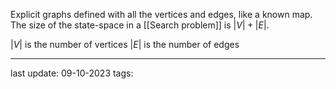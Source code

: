 Explicit graphs defined with all the vertices and edges, like a known map. The size of the state-space in a [[Search problem]] is $|V| + |E|$.

$|V|$  is the number of vertices
$|E|$  is the number of edges

---
last update: 09-10-2023
tags:
